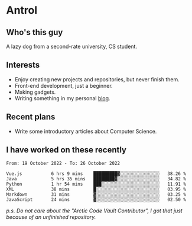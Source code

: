 # Antrol

## Who's this guy

A lazy dog from a second-rate university, CS student.

## Interests

* Enjoy creating new projects and repositories, but never finish them.
* Front-end development, just a beginner.
* Making gadgets.
* Writing something in my personal [blog](https://blog.antrol.xyz/).

## Recent plans

* Write some introductory articles about Computer Science.

<!--
* Try to develop a website for [Anime4KCPP](https://github.com/TianZerL/Anime4KCPP).
* Develop a Markdown renderer which user can customize its css, of course it is GUI-based.~~(If I could finish  it before getting bored)~~
* Work with my [teammates](https://github.com/SWJTU-Lazy-Dogs).
* Find something interests me, as a hobby after finishing my ~~boring~~ homework.
-->

## I have worked on these recently

<!--START_SECTION:waka-->

```text
From: 19 October 2022 - To: 26 October 2022

Vue.js           6 hrs 9 mins    █████████▓░░░░░░░░░░░░░░░   38.26 %
Java             5 hrs 35 mins   ████████▓░░░░░░░░░░░░░░░░   34.82 %
Python           1 hr 54 mins    ███░░░░░░░░░░░░░░░░░░░░░░   11.91 %
XML              38 mins         █░░░░░░░░░░░░░░░░░░░░░░░░   03.95 %
Markdown         31 mins         ▓░░░░░░░░░░░░░░░░░░░░░░░░   03.25 %
JavaScript       24 mins         ▓░░░░░░░░░░░░░░░░░░░░░░░░   02.50 %
```

<!--END_SECTION:waka-->

*p.s.  Do not care about the "Arctic Code Vault Contributor", I got that just because of an unfinished repository.*

<!--
**qzmlgfj/qzmlgfj** is a ✨ _special_ ✨ repository because its `README.md` (this file) appears on your GitHub profile.

Here are some ideas to get you started:

- 🔭 I’m currently working on ...
- 🌱 I’m currently learning ...
- 👯 I’m looking to collaborate on ...
- 🤔 I’m looking for help with ...
- 💬 Ask me about ...
- 📫 How to reach me: ...
- 😄 Pronouns: ...
- ⚡ Fun fact: ...
-->

